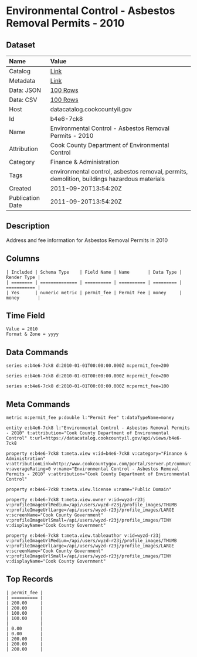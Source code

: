 # Environmental Control - Asbestos Removal Permits - 2010

## Dataset

| Name | Value |
| :--- | :---- |
| Catalog | [Link](https://catalog.data.gov/dataset/environmental-control-asbestos-permits-2010-9c12b) |
| Metadata | [Link](https://datacatalog.cookcountyil.gov/api/views/b4e6-7ck8) |
| Data: JSON | [100 Rows](https://datacatalog.cookcountyil.gov/api/views/b4e6-7ck8/rows.json?max_rows=100) |
| Data: CSV | [100 Rows](https://datacatalog.cookcountyil.gov/api/views/b4e6-7ck8/rows.csv?max_rows=100) |
| Host | datacatalog.cookcountyil.gov |
| Id | b4e6-7ck8 |
| Name | Environmental Control - Asbestos Removal Permits - 2010 |
| Attribution | Cook County Department of Environmental Control |
| Category | Finance & Administration |
| Tags | environmental control, asbestos removal, permits, demolition, buildings hazardous materials |
| Created | 2011-09-20T13:54:20Z |
| Publication Date | 2011-09-20T13:54:20Z |

## Description

Address and fee information for Asbestos Removal Permits in 2010

## Columns

```ls
| Included | Schema Type    | Field Name | Name       | Data Type | Render Type |
| ======== | ============== | ========== | ========== | ========= | =========== |
| Yes      | numeric metric | permit_fee | Permit Fee | money     | money       |
```

## Time Field

```ls
Value = 2010
Format & Zone = yyyy
```

## Data Commands

```ls
series e:b4e6-7ck8 d:2010-01-01T00:00:00.000Z m:permit_fee=200

series e:b4e6-7ck8 d:2010-01-01T00:00:00.000Z m:permit_fee=200

series e:b4e6-7ck8 d:2010-01-01T00:00:00.000Z m:permit_fee=100
```

## Meta Commands

```ls
metric m:permit_fee p:double l:"Permit Fee" t:dataTypeName=money

entity e:b4e6-7ck8 l:"Environmental Control - Asbestos Removal Permits - 2010" t:attribution="Cook County Department of Environmental Control" t:url=https://datacatalog.cookcountyil.gov/api/views/b4e6-7ck8

property e:b4e6-7ck8 t:meta.view v:id=b4e6-7ck8 v:category="Finance & Administration" v:attributionLink=http://www.cookcountygov.com/portal/server.pt/community/environmental_control/291 v:averageRating=0 v:name="Environmental Control - Asbestos Removal Permits - 2010" v:attribution="Cook County Department of Environmental Control"

property e:b4e6-7ck8 t:meta.view.license v:name="Public Domain"

property e:b4e6-7ck8 t:meta.view.owner v:id=wyzd-r23j v:profileImageUrlMedium=/api/users/wyzd-r23j/profile_images/THUMB v:profileImageUrlLarge=/api/users/wyzd-r23j/profile_images/LARGE v:screenName="Cook County Government" v:profileImageUrlSmall=/api/users/wyzd-r23j/profile_images/TINY v:displayName="Cook County Government"

property e:b4e6-7ck8 t:meta.view.tableauthor v:id=wyzd-r23j v:profileImageUrlMedium=/api/users/wyzd-r23j/profile_images/THUMB v:profileImageUrlLarge=/api/users/wyzd-r23j/profile_images/LARGE v:screenName="Cook County Government" v:profileImageUrlSmall=/api/users/wyzd-r23j/profile_images/TINY v:displayName="Cook County Government"
```

## Top Records

```ls
| permit_fee | 
| ========== | 
| 200.00     | 
| 200.00     | 
| 100.00     | 
| 100.00     | 
|            | 
| 0.00       | 
| 0.00       | 
| 200.00     | 
| 200.00     | 
| 200.00     | 
```
